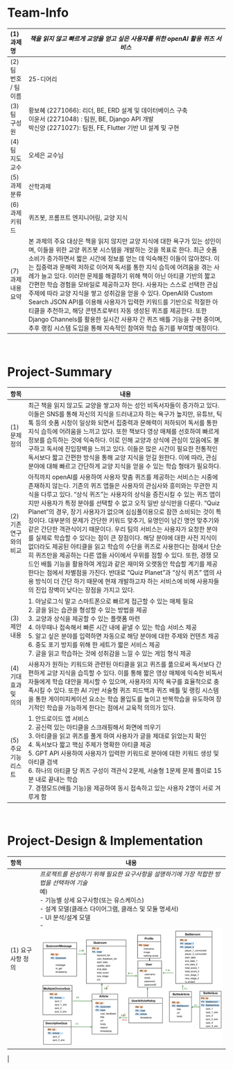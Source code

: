<!-- Template for PROJECT REPORT of CapstoneDesign 2025-2H, initially written by khyoo -->
<!-- 본 파일은 2025년도 컴공 졸업프로젝트의 <1차보고서> 작성을 위한 기본 양식입니다. -->
<!-- 아래에 "*"..."*" 표시는 italic체로 출력하기 위해서 사용한 것입니다. -->
<!-- "내용"에 해당하는 부분을 지우고, 여러분 과제의 내용을 작성해 주세요. -->

# Team-Info
| (1) 과제명 | *책을 읽지 않고 빠르게 교양을 얻고 싶은 사용자를 위한 openAI 활용 퀴즈 서비스*
|:---  |---  |
| (2) 팀 번호 / 팀 이름 | 25-디어리 |
| (3) 팀 구성원 | 황보혜 (2271066): 리더, BE, ERD 설계 및 데이터베이스 구축 <br> 이윤서 (2271048) : 팀원, BE, Django API 개발 <br> 박신양 (2271027): 팀원, FE, Flutter 기반 UI 설계 및 구현 |
| (4) 팀 지도교수 | 오세은 교수님 |
| (5) 과제 분류 | 산학과제 |
| (6) 과제 키워드 | 퀴즈봇, 프롬프트 엔지니어링, 교양 지식  |
| (7) 과제 내용 요약 | 본 과제의 주요 대상은 책을 읽지 않지만 교양 지식에 대한 욕구가 있는 성인이며, 이들을 위한 교양 퀴즈봇 시스템을 개발하는 것을 목표로 한다. 최근 숏폼 소비가 증가하면서 짧은 시간에 정보를 얻는 데 익숙해진 이들이 많아졌다. 이는 집중력과 문해력 저하로 이어져 독서를 통한 지식 습득에 어려움을 겪는 사례가 늘고 있다. 이러한 문제를 해결하기 위해 책이 아닌 아티클 기반의 짧고 간편한 학습 경험을 모바일로 제공하고자 한다. 사용자는 스스로 선택한 관심 주제에 따라 교양 지식을 쌓고 성취감을 얻을 수 있다. OpenAI와 Custom Search JSON API를 이용해 사용자가 입력한 키워드를 기반으로 적절한 아티클을 추천하고, 해당 콘텐츠로부터 자동 생성된 퀴즈를 제공한다. 또한 Django Channels를 활용한 실시간 사용자 간 퀴즈 배틀 기능을 구현 중이며, 추후 랭킹 시스템 도입을 통해 지속적인 참여와 학습 동기를 부여할 예정이다.
<br>

# Project-Summary
| 항목 | 내용 |
|:---  |---  |
| (1) 문제 정의 | 최근 책을 읽지 않고도 교양을 쌓고자 하는 성인 비독서자들이 증가하고 있다. 이들은 SNS를 통해 자신의 지식을 드러내고자 하는 욕구가 높지만, 유튜브, 틱톡 등의 숏폼 시청이 일상화 되면서 집중력과 문해력이 저하되어 독서를 통한 지식 습득에 어려움을 느끼고 있다. 또한 책보다 영상 매체를 선호하여 빠르게 정보를 습득하는 것에 익숙하다. 이로 인해 교양과 상식에 관심이 있음에도 불구하고 독서에 진입장벽을 느끼고 있다. 이들은 많은 시간이 필요한 전통적인 독서보다 짧고 간편한 방식을 통해 교양 지식을 얻길 원한다. 이에 따라, 관심 분야에 대해 빠르고 간단하게 교양 지식을 얻을 수 있는 학습 형태가 필요하다. |
| (2) 기존연구와의 비교 | 아직까지 openAI를 사용하여 사용자 맞춤 퀴즈를 제공하는 서비스는 시중에 존재하지 않는다. 기존의 퀴즈 앱들은 사용자의 관심사와 흥미와는 무관한 지식을 다루고 있다. “상식 퀴즈”는 사용자의 상식을 증진시킬 수 있는 퀴즈 앱이지만 사용자가 특정 분야를 선택할 수 없고 오직 일반 상식만을 다룬다. “Quiz Planet”의 경우, 장기 사용자가 없으며 심심풀이용으로 잠깐 소비되는 것이 특징이다. 대부분의 문제가 간단한 키워드 맞추기, 유명인이 남긴 명언 맞추기와 같은 간단한 객관식이기 때문이다. 우리 팀의 서비스는 사용자가 요청한 분야를 실제로 학습할 수 있다는 점이 큰 장점이다. 해당 분야에 대한 사전 지식이 없더라도 제공된 아티클을 읽고 학습의 수단을 퀴즈로 사용한다는 점에서 단순히 퀴즈만을 제공하는 다른 앱들 사이에서 우위를 점할 수 있다. 또한, 경쟁 모드인 배틀 기능을 활용하여 게임과 같은 재미와 오랫동안 학습할 계기를 제공한다는 점에서 차별점을 가진다. 반대로 “Quiz Planet”과 “상식 퀴즈” 앱의 사용 방식이 더 간단 하기 때문에 현재 개발하고자 하는 서비스에 비해 사용자들의 진입 장벽이 낮다는 장점을 가지고 있다. |
| (3) 제안 내용 | 1. 아날로그식 말고 스마트폰으로 빠르게 접근할 수 있는 매체 필요 <br> 2. 글을 읽는 습관을 형성할 수 있는 방법을 제공 <br> 3. 교양과 상식을 제공할 수 있는 플랫폼 마련 <br> 4. 아무때나 접속해서 빠른 시간 내에 끝낼 수 있는 학습 서비스 제공 <br> 5. 알고 싶은 분야를 입력하면 자동으로 해당 분야에 대한 주제와 컨텐츠 제공 <br> 6. 중도 포기 방지를 위해 한 세트가 짧은 서비스 제공 <br> 7. 글을 읽고 학습하는 것에 성취감을 느낄 수 있는 게임 형식 제공 |
| (4) 기대효과 및 의의 | 사용자가 원하는 키워드와 관련된 아티클을 읽고 퀴즈를 풂으로써 독서보다 간편하게 교양 지식을 습득할 수 있다. 이를 통해 짧은 영상 매체에 익숙한 비독서자들에게 학습 대안을 제시할 수 있으며, 사용자의 지적 욕구를 효율적으로 충족시킬 수 있다. 또한 AI 기반 서술형 퀴즈 피드백과 퀴즈 배틀 및 랭킹 시스템을 통한 게이미피케이션 요소는 학습 몰입도를 높이고 반복학습을 유도하여 장기적인 학습을 가능하게 한다는 점에서 교육적 의의가 있다. |
| (5) 주요 기능 리스트 | 1. 안드로이드 앱 서비스 <br> 2. 공신력 있는 아티클을 스크래핑해서 화면에 띄우기 <br> 3. 아티클을 읽고 퀴즈를 풀게 하여 사용자가 글을 제대로 읽었는지 확인 <br> 4. 독서보다 짧고 핵심 주제가 명확한 아티클 제공 <br> 5. GPT API 사용하여 사용자가 입력한 키워드로 분야에 대한 키워드 생성 및 아티클 검색 <br> 6. 하나의 아티클 당 퀴즈 구성이 객관식 2문제, 서술형 1문제 문제 풀이로 15분 내로 끝내는 학습 <br> 7. 경쟁모드(배틀 기능)을 제공하여 동시 접속하고 있는 사용자 2명이 서로 겨루게 함 |

<br>
 
# Project-Design & Implementation
| 항목 | 내용 |
|:---  |---  |
| (1) 요구사항 정의 | *프로젝트를 완성하기 위해 필요한 요구사항을 설명하기에 가장 적합한 방법을 선택하여 기술* <br> 예) <br> - 기능별 상세 요구사항(또는 유스케이스) <br> - 설계 모델(클래스 다이어그램, 클래스 및 모듈 명세서) <br> - UI 분석/설계 모델 <br> - ![ERD](https://github.com/dear-yy/CapstoneDesignProject/blob/main/ERD.jpg)

 |
